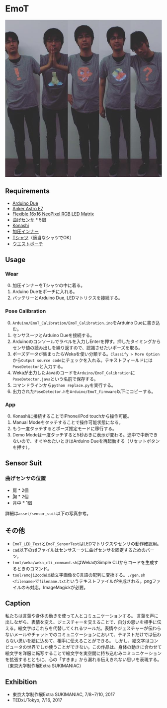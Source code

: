 # EmoT

![](https://github.com/0x0c/EmoT/raw/master/asset/photo/img.JPG)

## Requirements

- [Arduino Due](https://store.arduino.cc/usa/arduino-due)
- [Anker Astro E7](https://jp.anker.com/products/A1210012)
- [Flexible 16x16 NeoPixel RGB LED Matrix](https://www.adafruit.com/product/2547)
- [曲げセンサ](https://www.sparkfun.com/products/8606) * 5個
- [Konashi](http://konashi.ux-xu.com)
- [加圧インナー](https://www.amazon.co.jp/InField-加圧インナー-補正下着-ダイエット-コンプレッションウェア/dp/B01H8E9TIO)
- [Tシャツ](https://www.amazon.co.jp/dp/B0063XSIEI/ref=pe_2107282_266464282_TE_3p_dp_1)（適当なシャツでOK）
- [ウエストポーチ](https://www.amazon.co.jp/EYST-ランナーウェストポーチ-厚さわずか1mm-海外＆国内旅行用セキュリティポーチ-5-5インチまでのスマホ収納可能/dp/B01JOB6MMA)

## Usage

### Wear

0. 加圧インナーをTシャツの中に着る。
0. Arduino Dueをポーチに入れる。
0. バッテリーとArduino Due, LEDマトリクスを接続する。

### Pose Calibration

0. `Arduino/EmoT_Calibration/EmoT_Calibration.ino`をArduino Dueに書き込む。
0. センサスーツとArduino Dueを接続する。
0. Arduinoのコンソールでラベルを入力しEnterを押す。押したタイミングからセンサ値の読み出しを繰り返すので、認識させたいポーズを取る。
0. ポーズデータが集まったらWekaを使い分類する。`Classify > More Option`から`Output source code`にチェックを入れる。テキストフィールドには`PoseDetector`と入力する。
0. Wekaが出力したJavaのコードを`Arduino/EmoT_Calibration`に`PoseDetector.java`という名前で保存する。
0. コマンドラインから`python replace.py`を実行する。
0. 出力された`PoseDetector.h`を`Arduino/EmoT_firmware`以下にコピーする。

### App

0. Konashiに接続することでiPhone/iPod touchから操作可能。
0. Manual Modeをタッチすることで操作可能状態になる。
0. もう一度タッチするとポーズ推定モードに移行する。
0. Demo Modeは一度タッチすると5秒おきに表示が変わる。途中で中断できないので、すぐやめたいときはArduino Dueを再起動する（リセットボタンを押す）。

## Sensor Suit

### 曲げセンサの位置
- 肩 * 2個
- 胸 * 2個
- 背中 * 1個

詳細は`asset/sensor_suit`以下の写真参考。

## その他
- `EmoT_LED_Test`と`EmoT_SensorTest`はLEDマトリクスやセンサの動作確認用。
- `cad`以下のstlファイルはセンサスーツに曲げセンサを固定するためのパーツ。
- `tool/weka/weka_cli_command.sh`はWekaのSimple CLIからコードを生成するときのコマンド。
- `tool/emoji2code`は絵文字画像をC言語の配列に変換する。`./gen.sh <filename>`で`filename.txt`というテキストファイルが生成される。pngファイルのみ対応。ImageMagickが必要。

## Caption
私たちは言葉や身体の動きを使って人とコミュニケーションする。 言葉を声に出しながら、表情を変え、ジェスチャーを交えることで、自分の思いを相手に伝える。絵文字はこれらを代替してくれるツールだ。表情やジェスチャーが伝わらないメールやチャットでのコミュニケーションにおいて、テキストだけでは伝わらない思いを絵に込めて、相手に伝えることができる。 しかし、絵文字はコンピュータの世界でしか使うことができない。この作品は、身体の動きに合わせて絵文字を洋服に転写することで絵文字を実空間に持ち込むみコミュニケーションを拡張するとともに、心の「すきま」から漏れる伝えきれない思いを表現する。（東京大学制作展Extra SUKIMANIAC）

## Exhibition
- 東京大学制作展Extra SUKIMANIAC, 7/8~7/10, 2017
- TEDxUTokyo, 7/16, 2017
